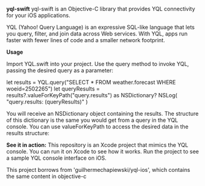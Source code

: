 **yql-swift**
yql-swift is an Objective-C library that provides YQL connectivity for your iOS applications.

YQL (Yahoo! Query Language) is an expressive SQL-like language that lets you query, filter, and join data across Web services. With YQL, apps run faster with fewer lines of code and a smaller network footprint.

**Usage**

Import YQL.swift into your project. Use the query method to invoke YQL, passing the desired query as a parameter:

  let results = YQL.query("SELECT * FROM weather.forecast WHERE woeid=2502265")
  let queryResults = results?.valueForKeyPath("query.results") as NSDictionary?
  NSLog( "query.results: \(queryResults)" )

You will receive an NSDictionary object containing the results.
The structure of this dictionary is the same you would get from a query in the YQL console.
You can use valueForKeyPath to access the desired data in the results structure:

**See it in action:**
This repository is an Xcode project that mimics the YQL console. You can run it on Xcode to see how it works.
Run the project to see a sample YQL console interface on iOS.

This project borrows from 'guilhermechapiewski/yql-ios', which contains the same content in objective-c
